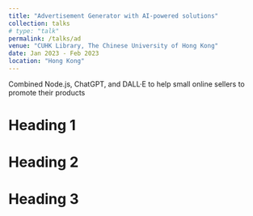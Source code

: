 ```yaml
---
title: "Advertisement Generator with AI-powered solutions"
collection: talks
# type: "talk"
permalink: /talks/ad
venue: "CUHK Library, The Chinese University of Hong Kong"
date: Jan 2023 - Feb 2023
location: "Hong Kong"
---
```


Combined Node.js, ChatGPT, and DALL·E to help small online sellers to promote their products

Heading 1
======

Heading 2
======

Heading 3
======